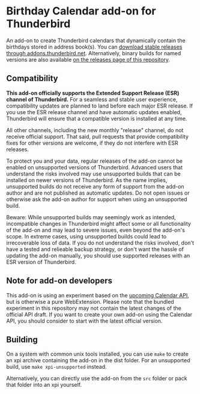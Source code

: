 # Birthday Calendar add-on for Thunderbird

An add-on to create Thunderbird calendars that dynamically contain the birthdays stored in address book(s). You can [download stable releases through addons.thunderbird.net](https://addons.thunderbird.net/thunderbird/addon/birthday-calendar/). Alternatively, binary builds for named versions are also available [on the releases page of this repository](https://github.com/rsjtdrjgfuzkfg/thunderbird-birthdaycalendar/releases).


## Compatibility

**This add-on officially supports the Extended Support Release (ESR) channel of Thunderbird.** For a seamless and stable user experience, compatibility updates are planned to land before each major ESR release. If you use the ESR release channel and have automatic updates enabled, Thunderbird will ensure that a compatible version is installed at any time.

All other channels, including the new monthly "release" channel, do not receive official support. That said, pull requests that provide compatibility fixes for other versions are welcome, if they do not interfere with ESR releases.

To protect you and your data, regular releases of the add-on cannot be enabled on unsupported versions of Thunderbird. Advanced users that understand the risks involved may use unsupported builds that can be installed on newer versions of Thunderbird. As the name implies, unsupported builds do not receive any form of support from the add-on author and are not published as automatic updates. Do not open issues or otherwise ask the add-on author for support when using an unsupported build.

Beware: While unsupported builds may seemingly work as intended, incompatible changes in Thunderbird might affect some or all functionality of the add-on and may lead to severe issues, even beyond the add-on's scope. In extreme cases, using unsupported builds could lead to irrecoverable loss of data. If you do not understand the risks involved, don't have a tested and relieable backup strategy, or don't want the hassle of updating the add-on manually, you should use supported releases with an ESR version of Thunderbird.


## Note for add-on developers

This add-on is using an experiment based on the [upcoming Calendar API](https://github.com/thundernest/tb-web-ext-experiments/tree/main/calendar), but is otherwise a pure WebExtension. Please note that the bundled experiment in this repository may not contain the latest changes of the official API draft. If you want to create your own add-on using the Calendar API, you should consider to start with the latest official version.


## Building

On a system with common unix tools installed, you can use `make` to create an xpi archive containing the add-on in the dist folder. For an unsupported build, use `make xpi-unsupported` instead.

Alternatively, you can directly use the add-on from the `src` folder or pack that folder into an xpi yourself.
